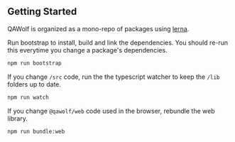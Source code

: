 ## Getting Started

QAWolf is organized as a mono-repo of packages using [lerna](https://github.com/lerna/lerna).

Run bootstrap to install, build and link the dependencies. You should re-run this everytime you change a package's dependencies.

```sh
npm run bootstrap
```

If you change `/src` code, run the the typescript watcher to keep the `/lib` folders up to date.

```sh
npm run watch
```

If you change `@qawolf/web` code used in the browser, rebundle the web library.

```sh
npm run bundle:web
```
